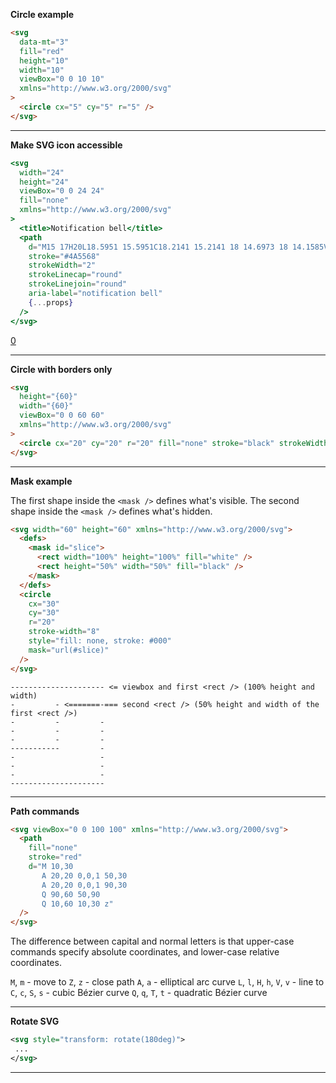 **Circle example**

```html
<svg
  data-mt="3"
  fill="red"
  height="10"
  width="10"
  viewBox="0 0 10 10"
  xmlns="http://www.w3.org/2000/svg"
>
  <circle cx="5" cy="5" r="5" />
</svg>
```

---

**Make SVG icon accessible**

```jsx
<svg
  width="24"
  height="24"
  viewBox="0 0 24 24"
  fill="none"
  xmlns="http://www.w3.org/2000/svg"
>
  <title>Notification bell</title>
  <path
    d="M15 17H20L18.5951 15.5951C18.2141 15.2141 18 14.6973 18 14.1585V11C18 8.38757 16.3304 6.16509 14 5.34142V5C14 3.89543 13.1046 3 12 3C10.8954 3 10 3.89543 10 5V5.34142C7.66962 6.16509 6 8.38757 6 11V14.1585C6 14.6973 5.78595 15.2141 5.40493 15.5951L4 17H9M15 17V18C15 19.6569 13.6569 21 12 21C10.3431 21 9 19.6569 9 18V17M15 17H9"
    stroke="#4A5568"
    strokeWidth="2"
    strokeLinecap="round"
    strokeLinejoin="round"
    aria-label="notification bell"
    {...props}
  />
</svg>
```

[0](https://css-tricks.com/accessible-svgs/)

---

**Circle with borders only**

```html
<svg
  height="{60}"
  width="{60}"
  viewBox="0 0 60 60"
  xmlns="http://www.w3.org/2000/svg"
>
  <circle cx="20" cy="20" r="20" fill="none" stroke="black" strokeWidth="5" />
</svg>
```

---

**Mask example**

The first shape inside the `<mask />` defines what's visible.
The second shape inside the `<mask />` defines what's hidden.

```html
<svg width="60" height="60" xmlns="http://www.w3.org/2000/svg">
  <defs>
    <mask id="slice">
      <rect width="100%" height="100%" fill="white" />
      <rect height="50%" width="50%" fill="black" />
    </mask>
  </defs>
  <circle
    cx="30"
    cy="30"
    r="20"
    stroke-width="8"
    style="fill: none, stroke: #000"
    mask="url(#slice)"
  />
</svg>
```

```
--------------------- <= viewbox and first <rect /> (100% height and width)
-         - <=======-=== second <rect /> (50% height and width of the first <rect />)
-         -         -
-         -         -
-         -         -
-----------         -
-                   -
-                   -
-                   -
---------------------
```

---

**Path commands**

```html
<svg viewBox="0 0 100 100" xmlns="http://www.w3.org/2000/svg">
  <path
    fill="none"
    stroke="red"
    d="M 10,30
       A 20,20 0,0,1 50,30
       A 20,20 0,0,1 90,30
       Q 90,60 50,90
       Q 10,60 10,30 z"
  />
</svg>
```

The difference between capital and normal letters is that upper-case commands specify absolute coordinates, and lower-case relative coordinates.

`M`, `m` - move to
`Z`, `z` - close path
`A`, `a` - elliptical arc curve
`L`, `l`, `H`, `h`, `V`, `v` - line to
`C`, `c`, `S`, `s` - cubic Bézier curve
`Q`, `q`, `T`, `t` - quadratic Bézier curve

---

**Rotate SVG**

```svg
<svg style="transform: rotate(180deg)">
 ...
</svg>
```

---
